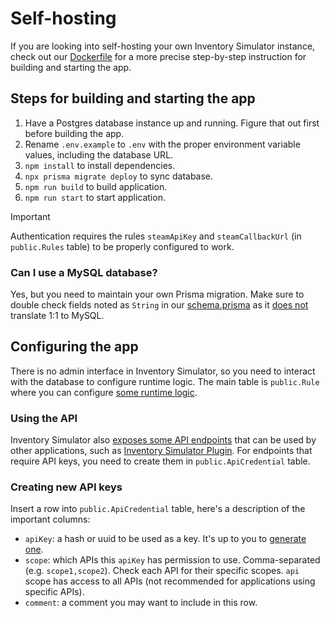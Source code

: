 # Self-hosting

If you are looking into self-hosting your own Inventory Simulator instance, check out our [Dockerfile](https://github.com/ianlucas/cs2-inventory-simulator/blob/main/Dockerfile) for a more precise step-by-step instruction for building and starting the app.

## Steps for building and starting the app

1. Have a Postgres database instance up and running. Figure that out first before building the app.
2. Rename `.env.example` to `.env` with the proper environment variable values, including the database URL.
3. `npm install` to install dependencies.
4. `npx prisma migrate deploy` to sync database.
5. `npm run build` to build application.
6. `npm run start` to start application.

> [!IMPORTANT]  
> Authentication requires the rules `steamApiKey` and `steamCallbackUrl` (in `public.Rules` table) to be properly configured to work.

### Can I use a MySQL database?

Yes, but you need to maintain your own Prisma migration. Make sure to double check fields noted as `String` in our [schema.prisma](https://github.com/ianlucas/cs2-inventory-simulator/blob/main/prisma/schema.prisma) as it [does not](https://www.prisma.io/docs/orm/reference/prisma-schema-reference#string) translate 1:1 to MySQL.

## Configuring the app

There is no admin interface in Inventory Simulator, so you need to interact with the database to configure runtime logic. The main table is `public.Rule` where you can configure [some runtime logic](https://github.com/ianlucas/cs2-inventory-simulator/blob/main/docs/rules.md).

### Using the API

Inventory Simulator also [exposes some API endpoints](https://github.com/ianlucas/cs2-inventory-simulator/blob/main/docs/api.md) that can be used by other applications, such as [Inventory Simulator Plugin](https://github.com/ianlucas/cs2-inventory-simulator-plugin). For endpoints that require API keys, you need to create them in `public.ApiCredential` table.

### Creating new API keys

Insert a row into `public.ApiCredential` table, here's a description of the important columns:

- `apiKey`: a hash or uuid to be used as a key. It's up to you to [generate one](https://www.random.org/strings/?num=1&len=16&digits=on&upperalpha=on&loweralpha=on&unique=on&format=html&rnd=new).
- `scope`: which APIs this `apiKey` has permission to use. Comma-separated (e.g. `scope1,scope2`). Check each API for their specific scopes. `api` scope has access to all APIs (not recommended for applications using specific APIs).
- `comment`: a comment you may want to include in this row.
